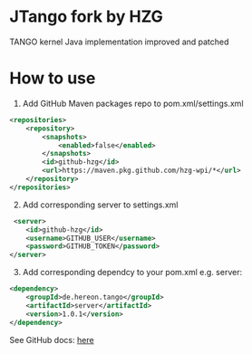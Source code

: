 # JTango fork by HZG

TANGO kernel Java implementation improved and patched

# How to use

1. Add  GitHub Maven packages repo to pom.xml/settings.xml

```xml
<repositories>
    <repository>
        <snapshots>
            <enabled>false</enabled>
        </snapshots>
        <id>github-hzg</id>
        <url>https://maven.pkg.github.com/hzg-wpi/*</url>
    </repository>
</repositories>
```

2. Add corresponding server to settings.xml

```xml
 <server>
    <id>github-hzg</id>
    <username>GITHUB_USER</username>
    <password>GITHUB_TOKEN</password>
</server>
```

3. Add corresponding dependcy to your pom.xml e.g. server:

```xml
<dependency>
    <groupId>de.hereon.tango</groupId>
    <artifactId>server</artifactId>
    <version>1.0.1</version>
</dependency>
```

See GitHub docs: [here](https://docs.github.com/en/packages/guides/configuring-apache-maven-for-use-with-github-packages)
